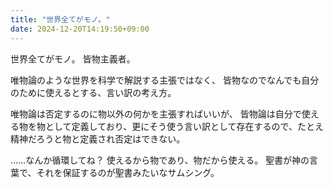 ```yaml
---
title: "世界全てがモノ。"
date: 2024-12-20T14:19:50+09:00
---
```

世界全てがモノ。
皆物主義者。

唯物論のような世界を科学で解説する主張ではなく、
皆物なのでなんでも自分のために使えるとする、言い訳の考え方。

唯物論は否定するのに物以外の何かを主張すればいいが、
皆物論は自分で使える物を物として定義しており、更にそう使う言い訳として存在するので、たとえ精神だろうと物と定義され否定はできない。

……なんか循環してね？
使えるから物であり、物だから使える。
聖書が神の言葉で、それを保証するのが聖書みたいなサムシング。
